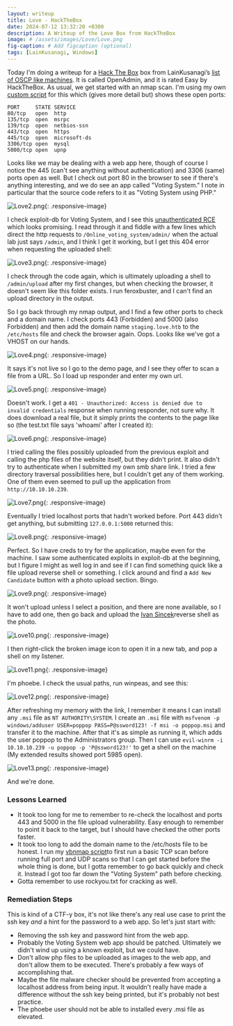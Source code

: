 ```yaml
---
layout: writeup
title: Love - HackTheBox
date: 2024-07-12 13:32:20 +0300
description: A Writeup of the Love Box from HackTheBox
image: # /assets/images/Love/Love.png
fig-caption: # Add figcaption (optional)
tags: [LainKusanagi, Windows]
---
```


Today I'm doing a writeup for a [Hack The Box](https://app.hackthebox.com/profile/2013658) box from LainKusanagi’s [list of OSCP like machines](https://www.reddit.com/r/oscp/comments/1c8pzyz/lainkusanagi_list_of_oscp_like_machines/). It is called OpenAdmin, and it is rated Easy by HackTheBox. As usual, we get started with an nmap scan. I'm using my own [custom script](https://github.com/pentestpop/verybasicenum/blob/main/vbnmap.sh) for this which (gives more detail but) shows these open ports:

```
PORT     STATE SERVICE
80/tcp   open  http
135/tcp  open  msrpc
139/tcp  open  netbios-ssn
443/tcp  open  https
445/tcp  open  microsoft-ds
3306/tcp open  mysql
5000/tcp open  upnp
```

Looks like we may be dealing with a web app here, though of course I notice the 445 (can't see anything without authentication) and 3306 (same) ports open as well. But I check out port 80 in the browser to see if there's anything interesting, and we do see an app called "Voting System." I note in particular that the source code refers to it as "Voting System using PHP."

![Love2.png](/assets/images/Love/Love2.png){: .responsive-image}

I check exploit-db for Voting System, and I see this [unauthenticated RCE](https://www.exploit-db.com/exploits/50088) which looks promising. I read through it and fiddle with a few lines which direct the http requests to `/Online_voting_system/admin/` when the actual lab just says `/admin`, and I think I get it working, but I get this 404 error when requesting the uploaded shell:

![Love3.png](/assets/images/Love/Love3.png){: .responsive-image}

I check through the code again, which is ultimately uploading a shell to `/admin/upload` after my first changes, but when checking the browser, it doesn't seem like this folder exists. I run feroxbuster, and I can't find an upload directory in the output. 

So I go back through my nmap output, and I find a few other ports to check and a domain name. I check ports 443 (Forbidden) and 5000 (also Forbidden) and then add the domain name `staging.love.htb` to the `/etc/hosts` file and check the browser again. Oops. Looks like we've got a VHOST on our hands. 

![Love4.png](/assets/images/Love/Love4.png){: .responsive-image}

It says it's not live so I go to the demo page, and I see they offer to scan a file from a URL. So I load up responder and enter my own url. 

![Love5.png](/assets/images/Love/Love5.png){: .responsive-image}

Doesn't work. I get a `401 - Unauthorized: Access is denied due to invalid credentials` response when running responder, not sure why. It does download a real file, but it simply prints the contents to the page like so (the test.txt file says 'whoami' after I created it):

![Love6.png](/assets/images/Love/Love6.png){: .responsive-image}


I tried calling the files possibly uploaded from the previous exploit and calling the php files of the website itself, but they didn't print. It also didn't try to authenticate when I submitted my own smb share link. I tried a few directory traversal possibilities here, but I couldn't get any of them working. One of them even seemed to pull up the application from `http://10.10.10.239`.

![Love7.png](/assets/images/Love/Love7.png){: .responsive-image}

Eventually I tried localhost ports that hadn't worked before. Port 443 didn't get anything, but submitting `127.0.0.1:5000` returned this:

![Love8.png](/assets/images/Love/Love8.png){: .responsive-image}

Perfect. So I have creds to try for the application, maybe even for the machine. I saw some authenticated exploits in exploit-db at the beginning, but I figure I might as well log in and see if I can find something quick like a file upload reverse shell or something. I click around and find a `Add New Candidate` button with a photo upload section. Bingo. 

![Love9.png](/assets/images/Love/Love9.png){: .responsive-image}

It won't upload unless I select a position, and there are none available, so I have to add one, then go back and upload the [Ivan Sincek](https://github.com/ivan-sincek/php-reverse-shell)reverse shell as the photo. 

![Love10.png](/assets/images/Love/Love10.png){: .responsive-image}

I then right-click the broken image icon to open it in a new tab, and pop a shell on my listener. 

![Love11.png](/assets/images/Love/Love11.png){: .responsive-image}

I'm phoebe. I check the usual paths, run winpeas, and see this:

![Love12.png](/assets/images/Love/Love12.png){: .responsive-image}

After refreshing my memory with the link, I remember it means I can install any `.msi` file as `NT AUTHORITY\SYSTEM`. I create an `.msi` file with `msfvenom -p windows/adduser USER=poppop PASS=P@ssword123! -f msi -o poppop.msi` and transfer it to the machine. After that it's as simple as running it, which adds the user poppop to the Administrators group. Then I can use `evil-winrm -i 10.10.10.239 -u poppop -p 'P@ssword123!'` to get a shell on the machine (My extended results showed port 5985 open).

![Love13.png](/assets/images/Love/Love13.png){: .responsive-image}

And we're done. 

### Lessons Learned
- It took too long for me to remember to re-check the localhost and ports 443 and 5000 in the file upload vulnerability. Easy enough to remember to point it back to the target, but I should have checked the other ports faster. 
- It took too long to add the domain name to the /etc/hosts file to be honest. I run my [vbnmap script](https://github.com/pentestpop/verybasicenum/blob/main/vbnmap.sh)to first run a basic TCP scan before running full port and UDP scans so that I can get started before the whole thing is done, but I gotta remember to go back quickly and check it. Instead I got too far down the "Voting System" path before checking. 
- Gotta remember to use rockyou.txt for cracking as well. 

### Remediation Steps
This is kind of a CTF-y box, it's not like there's any real use case to print the ssh key *and* a hint for the password to a web app. So let's just start with:
- Removing the ssh key and password hint from the web app. 
- Probably the Voting System web app should be patched. Ultimately we didn't wind up using a known exploit, but we could have. 
- Don't allow php files to be uploaded as images to the web app, and don't allow them to be executed. There's probably a few ways of accomplishing that. 
- Maybe the file malware checker should be prevented from accepting a localhost address from being input. It wouldn't really have made a difference without the ssh key being printed, but it's probably not best practice. 
- The phoebe user should not be able to installed every .msi file as elevated. 